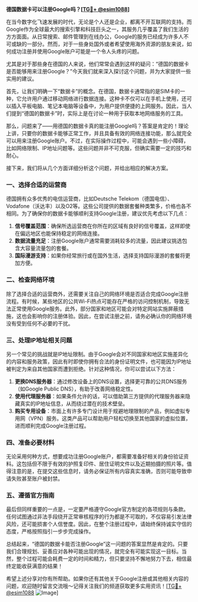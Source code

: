 **德国数据卡可以注册Google吗？[[TG💪+ @esim1088](https://t.me/s/esim1088)]**

在当今数字化飞速发展的时代，无论是个人还是企业，都离不开互联网的支持。而Google作为全球最大的搜索引擎和科技巨头之一，其服务几乎覆盖了我们生活的方方面面。从日常搜索、邮件管理到在线办公，Google的服务已经成为许多人不可或缺的一部分。然而，对于一些身处国外或者希望使用海外资源的朋友来说，如何成功注册并使用Google账户可能是一个令人头疼的问题。

尤其是对于那些身在德国的人来说，他们常常会遇到这样的疑问：“德国的数据卡是否能够用来注册Google？”今天我们就来深入探讨这个问题，并为大家提供一些实用的建议。

首先，让我们明确一下“数据卡”的概念。在德国，数据卡通常指的是SIM卡的一种，它允许用户通过移动网络进行数据连接。这种卡不仅可以在手机上使用，还可以插入平板电脑、笔记本电脑等设备中，为用户提供便捷的上网服务。因此，当人们提到“德国的数据卡”时，实际上是在讨论一种用于获取本地网络服务的工具。

那么，问题来了——用德国的数据卡真的能注册Google吗？答案是肯定的！理论上讲，只要你的数据卡能够正常工作，并且具备有效的网络连接功能，那么就完全可以用来注册Google账户。不过，在实际操作过程中，可能会遇到一些小障碍，比如网络限制、IP地址问题等。这些问题并非不可克服，但确实需要一定的技巧和耐心。

接下来，我们将从几个方面详细分析这个问题，并给出相应的解决方案。

### 一、选择合适的运营商

德国拥有众多优秀的电信运营商，比如Deutsche Telekom（德国电信）、Vodafone（沃达丰）以及O2等。这些公司提供的数据套餐种类繁多，价格也各不相同。为了确保你的数据卡能够顺利支持Google注册，建议优先考虑以下几点：

1. **信号覆盖范围**：确保所选运营商在你所在的区域有良好的信号覆盖，这样即使在偏远地区也能保持稳定的网络连接。
2. **数据流量充足**：注册Google账户通常需要消耗较多的流量，因此建议挑选包含大容量流量包的套餐。
3. **国际漫游支持**：如果你经常旅行或在国外生活，选择支持国际漫游的套餐将更加方便。

### 二、检查网络环境

除了选择合适的运营商外，还需要关注自己的网络环境是否适合完成Google注册流程。有时候，某些地区的公共Wi-Fi热点可能存在严格的访问控制机制，导致无法正常使用Google服务。此外，部分国家和地区可能会对特定网站实施屏蔽措施，这也会影响你的注册体验。因此，在尝试注册之前，请务必确认你的网络环境没有受到任何不必要的干扰。

### 三、处理IP地址相关问题

另一个常见的挑战就是IP地址限制。由于Google会对不同国家和地区实施差异化的内容和服务政策，因此有时即使你拥有合法的身份证明文件，也可能因为IP地址被判定为来自其他国家而遭到拒绝。针对这种情况，你可以尝试以下方法：

1. **更换DNS服务器**：通过修改设备上的DNS设置，选择更可靠的公共DNS服务（如Google Public DNS），有助于改善网络稳定性。
2. **使用代理服务器**：如果条件允许的话，可以借助第三方提供的代理服务器来隐藏真实的IP地址信息，从而绕过潜在的技术壁垒。
3. **购买专用设备**：市面上有许多专门设计用于规避地理限制的产品，例如虚拟专用网（VPN）服务。这类产品可以帮助用户轻松切换至其他国家的虚拟位置，进而顺利完成Google注册过程。

### 四、准备必要材料

无论采用何种方式，想要成功注册Google账户，都需要准备好相关的身份验证资料。这包括但不限于有效的护照复印件、居住证明文件以及近期拍摄的照片等。值得注意的是，在提交这些信息时，请务必保证所有内容真实准确，否则可能导致申请失败甚至账户被封禁。

### 五、遵循官方指南

最后但同样重要的一点是，一定要严格遵守Google官方制定的各项规则与条款。任何试图通过非法手段绕开正常审核程序的行为都是不可取的，不仅容易引发法律风险，还可能损害个人信誉度。因此，在整个注册过程中，请始终保持诚实守信的态度，严格按照指引一步步完成操作。

总结起来，“德国的数据卡能否注册Google”这一问题的答案显然是肯定的。只要我们合理规划、妥善应对各种可能出现的情况，就完全有可能实现这一目标。当然，整个过程可能会耗费一定的时间和精力，但只要坚持不懈地努力下去，相信最终定能收获满意的结果！

希望上述分享对你有所帮助。如果你还有其他关于Google注册或其他相关内容的问题，欢迎随时留言交流哦～记得关注我们的频道获取更多实用资讯！[[TG💪+ @esim1088](https://t.me/s/esim1088) ![Image](https://i.postimg.cc/4NQfJmqS/Snipaste-2025-05-13-00-14-12.png)]